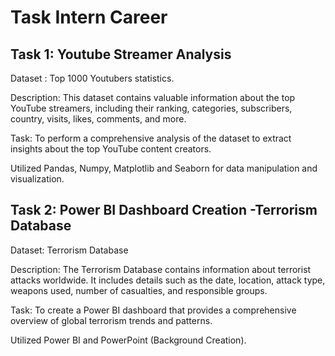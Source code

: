 # Task Intern Career

## Task 1: Youtube Streamer Analysis
Dataset : Top 1000 Youtubers statistics.

Description: This dataset contains valuable information about the top YouTube streamers, including their ranking, categories, subscribers, country, visits, likes, comments, and more.

Task: To perform a comprehensive analysis of the dataset to extract insights about the top YouTube content creators.

Utilized Pandas, Numpy, Matplotlib and Seaborn for data manipulation and visualization.

## Task 2: Power BI Dashboard Creation -Terrorism Database
Dataset: Terrorism Database

Description: The Terrorism Database contains information about terrorist attacks worldwide. It includes details such as the date, location, attack type, weapons used, number of casualties, and responsible groups. 

Task: To create a Power BI dashboard that provides a comprehensive overview of global terrorism trends and patterns.

Utilized Power BI and PowerPoint (Background Creation).
